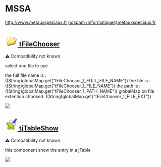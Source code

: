 # MSSA
  <http://www.metauxspeciaux.fr>
  <nospam+informatique@metauxspeciaux.fr>

## <a href='./components/tFileChooser/readme.md'><img src='./components/tFileChooser/logo.jpg' width='40' height='40'> tFileChooser</a>
 :warning: Compatibility not known

select one file to use 


the full file name is : ((String)globalMap.get("tFileChooser_1_FULL_FILE_NAME"))
the file is : ((String)globalMap.get("tFileChooser_1_FILE_NAME"))
the path is : ((String)globalMap.get("tFileChooser_1_PATH_NAME"))
globalMap on file extention choosed: ((String)globalMap.get("tFileChooser_1_FILE_EXT"))





<img src='./components/tFileChooser/sample.jpg'>

## <a href='./components/tjTableShow/readme.md'><img src='./components/tjTableShow/logo.jpg' width='40' height='40'> tjTableShow</a>
 :warning: Compatibility not known

this component show the entry in  a jTable 



<img src='./components/tjTableShow/sample.jpg'>
